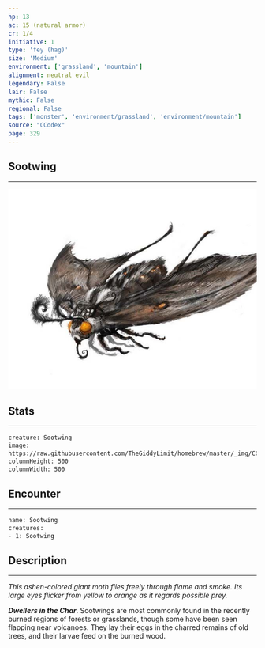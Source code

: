 ```yaml
---
hp: 13
ac: 15 (natural armor)
cr: 1/4
initiative: 1
type: 'fey (hag)'    
size: 'Medium'
environment: ['grassland', 'mountain']
alignment: neutral evil
legendary: False
lair: False
mythic: False
regional: False
tags: ['monster', 'environment/grassland', 'environment/mountain']
source: "CCodex"
page: 329
---
```


## Sootwing
---

![|600](https://raw.githubusercontent.com/TheGiddyLimit/homebrew/master/_img/CCodex/sootwing.jpg)

## Stats
---

```statblock
creature: Sootwing
image: https://raw.githubusercontent.com/TheGiddyLimit/homebrew/master/_img/CCodex/sootwing_token.png
columnHeight: 500
columnWidth: 500
```

## Encounter
---

```encounter-table
name: Sootwing
creatures:
- 1: Sootwing
```

## Description
---
_This ashen-colored giant moth flies freely through flame and smoke. Its large eyes flicker from yellow to orange as it regards possible prey._

**_Dwellers in the Char_**. Sootwings are most commonly found in the recently burned regions of forests or grasslands, though some have been seen flapping near volcanoes. They lay their eggs in the charred remains of old trees, and their larvae feed on the burned wood.







